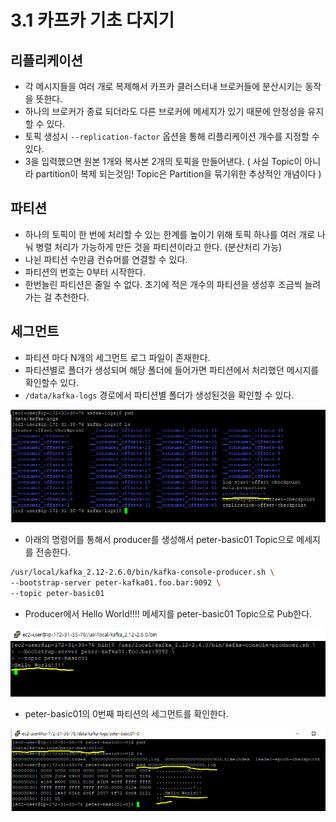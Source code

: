 # 3.1 카프카 기초 다지기

## 리플리케이션

- 각 메시지들을 여러 개로 복제해서 카프카 클러스터내 브로커들에 분산시키는 동작을 뜻한다.
- 하나의 브로커가 종료 되더라도 다른 브로커에 메세지가 있기 때문에 안정성을 유지할 수 있다.
- 토픽 생성시 `--replication-factor` 옵션을 통해 리플리케이션 개수를 지정할 수 있다.
- 3을 입력했으면 원본 1개와 복사본 2개의 토픽을 만들어낸다. ( 사실 Topic이 아니라 partition이 복제 되는것임! Topic은 Partition을 묶기위한 추상적인 개념이다 )

## 파티션

- 하나의 토픽이 한 번에 처리할 수 있는 한계를 높이기 위해 토픽 하나를 여러 개로 나눠 병렬 처리가 가능하게 만든 것을 파티션이라고 한다. (분산처리 가능)
- 나뉜 파티션 수만큼 컨슈머를 연결할 수 있다.
- 파티션의 번호는 0부터 시작한다.
- 한번늘린 파티션은 줄일 수 없다. 초기에 적은 개수의 파티션을 생성후 조금씩 늘려가는 걸 추천한다.

## 세그먼트

- 파티션 마다 N개의 세그먼트 로그 파일이 존재한다.
- 파티션별로 폴더가 생성되며 해당 폴더에 들어가면 파티션에서 처리했던 메시지를 확인할수 있다.
- `/data/kafka-logs` 경로에서 파티션별 폴더가 생성된것을 확인할 수 있다.

![Untitled](./images/3-1/Untitled.png)

- 아래의 명령어를 통해서 producer를 생성해서 peter-basic01 Topic으로 메세지를 전송한다.

```bash
/usr/local/kafka_2.12-2.6.0/bin/kafka-console-producer.sh \
--bootstrap-server peter-kafka01.foo.bar:9092 \
--topic peter-basic01
```

- Producer에서 Hello World!!!! 메세지를 peter-basic01 Topic으로 Pub한다.

![Untitled](./images/3-1/Untitled%201.png)

- peter-basic01의 0번째 파티션의 세그먼트를 확인한다.

![Untitled](./images/3-1/Untitled%202.png)
